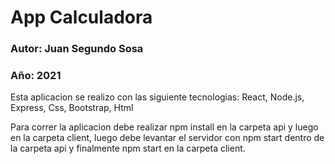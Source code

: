 # App Calculadora
### Autor: Juan Segundo Sosa
### Año: 2021

Esta aplicacion se realizo con las siguiente tecnologias: React, Node.js, Express, Css, Bootstrap, Html

 Para correr la aplicacion debe realizar npm install en la carpeta api y luego en la carpeta client, luego debe levantar el servidor con npm start dentro de la carpeta api y finalmente npm start en la carpeta client.